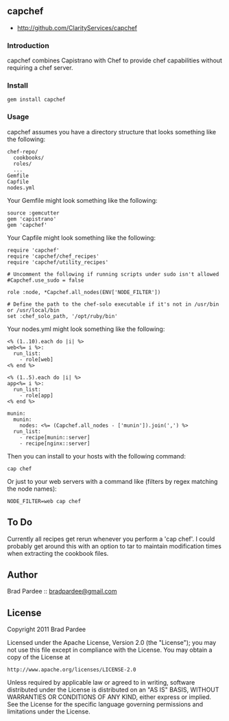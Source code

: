 ## capchef

* http://github.com/ClarityServices/capchef

### Introduction

capchef combines Capistrano with Chef to provide chef capabilities without
requiring a chef server.

### Install

    gem install capchef

### Usage

capchef assumes you have a directory structure that looks something like the following:

    chef-repo/
      cookbooks/
      roles/
      ...
    Gemfile
    Capfile
    nodes.yml

Your Gemfile might look something like the following:

    source :gemcutter
    gem 'capistrano'
    gem 'capchef'

Your Capfile might look something like the following:

    require 'capchef'
    require 'capchef/chef_recipes'
    require 'capchef/utility_recipes'

    # Uncomment the following if running scripts under sudo isn't allowed
    #Capchef.use_sudo = false

    role :node, *Capchef.all_nodes(ENV['NODE_FILTER'])

    # Define the path to the chef-solo executable if it's not in /usr/bin or /usr/local/bin
    set :chef_solo_path, '/opt/ruby/bin'

Your nodes.yml might look something like the following:

    <% (1..10).each do |i| %>
    web<%= i %>:
      run_list:
        - role[web]
    <% end %>

    <% (1..5).each do |i| %>
    app<%= i %>:
      run_list:
        - role[app]
    <% end %>

    munin:
      munin:
        nodes: <%= (Capchef.all_nodes - ['munin']).join(',') %>
      run_list:
        - recipe[munin::server]
        - recipe[nginx::server]

Then you can install to your hosts with the following command:

    cap chef

Or just to your web servers with a command like (filters by regex matching the node names):

    NODE_FILTER=web cap chef

## To Do

Currently all recipes get rerun whenever you perform a 'cap chef'.  I could probably get around this with an option to
tar to maintain modification times when extracting the cookbook files.

## Author

Brad Pardee :: bradpardee@gmail.com

## License

Copyright 2011  Brad Pardee

Licensed under the Apache License, Version 2.0 (the "License");
you may not use this file except in compliance with the License.
You may obtain a copy of the License at

    http://www.apache.org/licenses/LICENSE-2.0

Unless required by applicable law or agreed to in writing, software
distributed under the License is distributed on an "AS IS" BASIS,
WITHOUT WARRANTIES OR CONDITIONS OF ANY KIND, either express or implied.
See the License for the specific language governing permissions and
limitations under the License.
